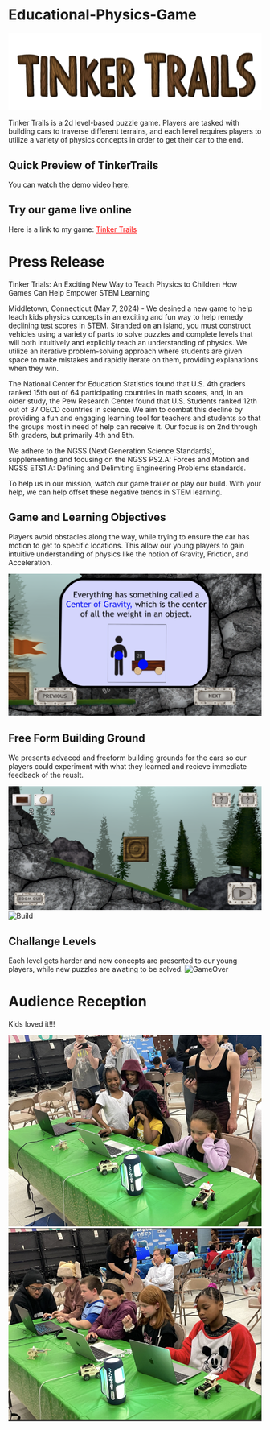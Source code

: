 # Educational-Physics-Game

![Logo](images/Logo.png)

Tinker Trails is a 2d level-based puzzle game. Players are tasked with building cars to traverse different terrains, and each level requires players to utilize a variety of physics concepts in order to get their car to the end.

## Quick Preview of TinkerTrails

You can watch the demo video [here](images/gameTrailer.mp4).


## Try our game live online
Here is a link to my game: <a href="https://alan1435.itch.io/tinkertrails" style="color: red;">Tinker Trails</a>



<h1>Press Release</h1>

Tinker Trials: An Exciting New Way to Teach Physics to Children
How Games Can Help Empower STEM Learning

Middletown, Connecticut (May 7, 2024) - We desined a new game to help teach kids physics concepts in an exciting and fun way to help remedy declining test scores in STEM. Stranded on an island, you must construct vehicles using a variety of parts to solve puzzles and complete levels that will both intuitively and explicitly teach an understanding of physics. We utilize an iterative problem-solving approach where students are given space to make mistakes and rapidly iterate on them, providing explanations when they win.

The National Center for Education Statistics found that U.S. 4th graders ranked 15th out of 64 participating countries in math scores, and, in an older study, the Pew Research Center found that U.S. Students ranked 12th out of 37 OECD countries in science. We aim to combat this decline by providing a fun and engaging learning tool for teachers and students so that the groups most in need of help can receive it. Our focus is on 2nd through 5th graders, but primarily 4th and 5th. 

We adhere to the NGSS (Next Generation Science Standards), supplementing and focusing on the NGSS PS2.A: Forces and Motion and NGSS ETS1.A: Defining and Delimiting Engineering Problems standards.

To help us in our mission, watch our game trailer or play our build. With your help, we can help offset these negative trends in STEM learning.


## Game and Learning Objectives
Players avoid obstacles along the way, while trying to ensure the car has motion to get to specific locations. This allow our young players to gain intuitive understanding of physics like the notion of Gravity, Friction, and Acceleration. 

![Physics1](images/Physics1.png)


## Free Form Building Ground
We presents advaced and freeform building grounds for the cars so our players could experiment with what they learned and recieve immediate feedback of the reuslt. 


![BuildS](images/BuildS.png)
![Build](images/Build.png)



## Challange Levels
Each level gets harder and new concepts are presented to our young players, while new puzzles are awating to be solved. 
![GameOver](images/GameOver.png)


# Audience Reception

Kids loved it!!!

![A1](images/A1.png)
![A2](images/A2.png)






